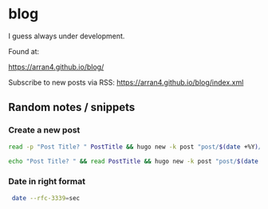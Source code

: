 # blog

I guess always under development.

Found at:

https://arran4.github.io/blog/

Subscribe to new posts via RSS:
https://arran4.github.io/blog/index.xml

## Random notes / snippets

### Create a new post
```bash
read -p "Post Title? " PostTitle && hugo new -k post "post/$(date +%Y)/$(printf "%03d" $(($(find content/post/$(date +%Y) -mindepth 1 -maxdepth 1 -type d | wc -l )+1)))-$PostTitle"
```

```zsh
echo "Post Title? " && read PostTitle && hugo new -k post "post/$(date +%Y)/$(printf "%03d" $(($(find content/post/$(date +%Y) -mindepth 1 -maxdepth 1 -type d | wc -l )+1)))-$PostTitle"
```

### Date in right format
```bash
 date --rfc-3339=sec
```